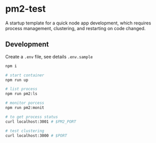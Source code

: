 # pm2-test

A startup template for a quick node app development, which requires process management, clustering, and restarting on code changed.

## Development

Create a `.env` file, see details `.env.sample`

```bash
npm i

# start container
npm run up

# list process
npm run pm2:ls

# monitor porcess
npm run pm2:monit

# to get process status
curl localhost:3001 # $PM2_PORT

# test clustering
curl localhost:3000 # $PORT

```